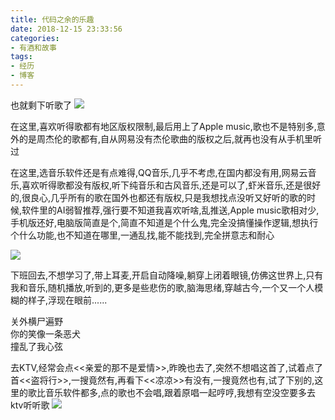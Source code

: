 ```yaml
---
title: 代码之余的乐趣
date: 2018-12-15 23:33:56
categories: 
- 有酒和故事
tags: 
- 经历
- 博客
---
```

也就剩下听歌了
![](https://blog-anthony.s3-ap-northeast-1.amazonaws.com/blog/copy_20201213151645.jpeg)
<!-- more -->

在这里,喜欢听得歌都有地区版权限制,最后用上了Apple music,歌也不是特别多,意外的是周杰伦的歌都有,自从网易没有杰伦歌曲的版权之后,就再也没有从手机里听过

在这里,选音乐软件还是有点难得,QQ音乐,几乎不考虑,在国内都没有用,网易云音乐,喜欢听得歌都没有版权,听下纯音乐和古风音乐,还是可以了,虾米音乐,还是很好的,很良心,几乎所有的歌在国外也都还有版权,只是我想找点没听又好听的歌的时候,软件里的AI弱智推荐,强行要不知道我喜欢听啥,乱推送,Apple music歌相对少,手机版还好,电脑版简直是个,简直不知道是个什么鬼,完全没搞懂操作逻辑,想执行个什么功能,也不知道在哪里,一通乱找,能不能找到,完全拼意志和耐心

![](https://blog-anthony.s3-ap-northeast-1.amazonaws.com/blog/copy_20201213151658.jpeg)

下班回去,不想学习了,带上耳麦,开启自动降噪,躺穿上闭着眼镜,仿佛这世界上,只有我和音乐,随机播放,听到的,更多是些悲伤的歌,脑海思绪,穿越古今,一个又一个人模糊的样子,浮现在眼前......

关外横尸遍野  
你的笑像一条恶犬  
撞乱了我心弦  

去KTV,经常会点<<亲爱的那不是爱情>>,昨晚也去了,突然不想唱这首了,试着点了首<<盗将行>>,一搜竟然有,再看下<<凉凉>>有没有,一搜竟然也有,试了下别的,这里的歌比音乐软件都多,点的歌也不会唱,跟着原唱一起哼哼,我想有空没空要多去ktv听听歌
![](https://blog-anthony.s3-ap-northeast-1.amazonaws.com/blog/copy_20201213151709.jpeg)

